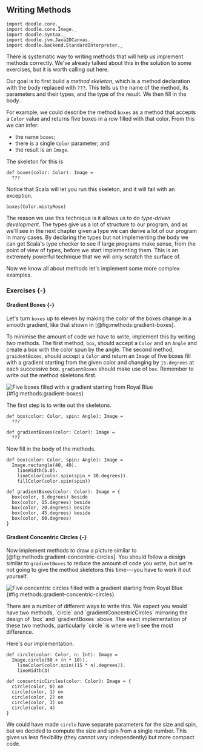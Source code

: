 ## Writing Methods

```tut:invisible
import doodle.core._
import doodle.core.Image._
import doodle.syntax._
import doodle.jvm.Java2DCanvas._
import doodle.backend.StandardInterpreter._
```

There is systematic way to writing methods that will help us implement methods correctly.
We've already talked about this in the solution to some exercises, but it is worth calling out here.

Our goal is to first build a *method skeleton*, which is a method declaration with the body replaced with `???`.
This tells us the name of the method, its parameters and their types, and the type of the result.
We then fill in the body.

For example, we could describe the method `boxes` as a method that accepts a `Color` value and returns five boxes in a row filled with that color.
From this we can infer:

- the name `boxes`;
- there is a single `Color` parameter; and
- the result is an `Image`.

The skeleton for this is

```tut:silent:book
def boxes(color: Color): Image =
  ???
```

Notice that Scala will let you run this skeleton, and it will fail with an exception.

```tut:fail:book
boxes(Color.mistyRose)
```

The reason we use this technique is it allows us to do *type-driven development*.
The types give us a lot of structure to our program, and as we'll see in the next chapter given a type we can derive a lot of our program in many cases.
By declaring the types but not implementing the body we can get Scala's type checker to see if large programs make sense, from the point of view of types, before we start implementing them.
This is an extremely powerful technique that we will only scratch the surface of.

Now we know all about methods let's implement some more complex examples.

### Exercises {-}

#### Gradient Boxes {-}

Let's turn `boxes` up to eleven by making the color of the boxes change in a smooth gradient, like that shown in [@fig:methods:gradient-boxes].

To minimise the amount of code we have to write, implement this by writing *two* methods.
The first method, `box`, should accept a `Color` and an `Angle` and create a box with the color spun by the angle.
The second method, `graidentBoxes`, should accept a `Color` and return an `Image` of five boxes fill with a gradient starting from the given color and changing by `15.degrees` at each successive box. `gradientBoxes` should make use of `box`.
Remember to write out the method skeletons first.

![Five boxes filled with a gradient starting from Royal Blue](./src/pages/recursion/gradient-boxes.pdf+svg){#fig:methods:gradient-boxes}

<div class="solution">
The first step is to write out the skeletons.

```tut:silent:book
def box(color: Color, spin: Angle): Image =
  ???

def gradientBoxes(color: Color): Image =
  ???
```

Now fill in the body of the methods.

```tut:silent:book
def box(color: Color, spin: Angle): Image =
  Image.rectangle(40, 40).
    lineWidth(5.0).
    lineColor(color.spin(spin + 30.degrees)).
    fillColor(color.spin(spin)) 

def gradientBoxes(color: Color): Image = {
  box(color, 0.degrees) beside 
  box(color, 15.degrees) beside
  box(color, 20.degrees) beside
  box(color, 45.degrees) beside
  box(color, 60.degrees)
}
```
</div>


#### Gradient Concentric Circles {-}

Now implement methods to draw a picture similar to [@fig:methods:gradient-concentric-circles].
You should follow a design similar to `gradientBoxes` to reduce the amount of code you write, but we're not going to give the method skeletons this time---you have to work it out yourself.

![Five concentric circles filled with a gradient starting from Royal Blue](./src/pages/recursion/gradient-concentric-circles.pdf+svg){#fig:methods:gradient-concentric-circles}

<div class="solution">
There are a number of different ways to write this. 
We expect you would have two methods, `circle` and `gradientConcentricCircles` mirroring the design of `box` and `gradientBoxes` above.
The exact implementation of these two methods, particularly `circle` is where we'll see the most difference.

Here's our implementation.

```tut:silent:book
def circle(color: Color, n: Int): Image = 
  Image.circle(50 + (n * 10)).
    lineColor(color.spin((15 * n).degrees)).
    lineWidth(3)
    
def concentricCircles(color: Color): Image = {
  circle(color, 0) on
  circle(color, 1) on
  circle(color, 2) on
  circle(color, 3) on
  circle(color, 4)
}
```

We could have made `circle` have separate parameters for the size and spin, but we decided to compute the size and spin from a single number.
This gives us less flexibility (they cannot vary independently) but more compact code.
</div>
